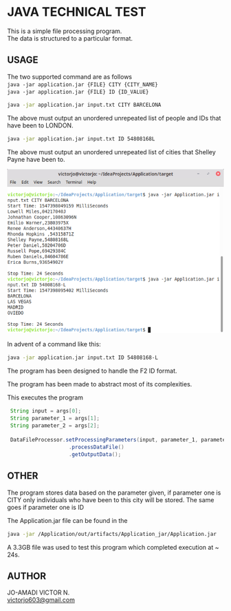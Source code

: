 # JAVA TECHNICAL TEST

This is a simple file processing program.   
The data is structured to a particular format.


## USAGE

The two supported command are as follows    
`java -jar application.jar {FILE} CITY {CITY_NAME}`    
`java -jar application.jar {FILE} ID {ID_VALUE}`

```bash
java -jar application.jar input.txt CITY BARCELONA
```
The above must output an unordered unrepeated list of people and IDs that have been to LONDON.

```bash
java -jar application.jar input.txt ID 54808168L
```
The above must output an unordered unrepeated list of cities that Shelley Payne have been to.

![Screenshot](application_screen_shot.png)

In advent of a command like this:

```bash
java -jar application.jar input.txt ID 54808168-L
```
The program has been designed to handle the F2 ID format.

The program has been made to abstract most of its complexities.

This executes the program

```java
 String input = args[0];
 String parameter_1 = args[1];
 String parameter_2 = args[2];

 DataFileProcessor.setProcessingParameters(input, parameter_1, parameter_2)
                    .processDataFile()
                    .getOutputData();
```

## OTHER

The program stores data based on the parameter given, if parameter one is CITY only
individuals who have been to this city will be stored. The same goes if parameter one is ID

The Application.jar file can be found in the

```bash
java -jar /Application/out/artifacts/Application_jar/Application.jar
```
A 3.3GB file was used to test this program which completed execution at ~ 24s.

## AUTHOR
JO-AMADI VICTOR N.  
victorjo603@gmail.com